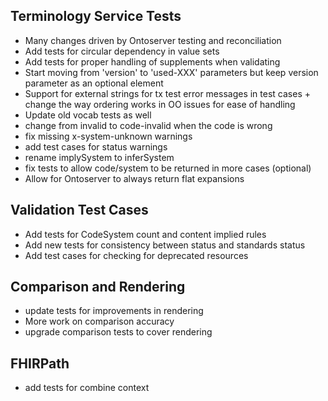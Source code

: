 ## Terminology Service Tests
* Many changes driven by Ontoserver testing and reconciliation
* Add tests for circular dependency in value sets
* Add tests for proper handling of supplements when validating
* Start moving from 'version' to 'used-XXX' parameters but keep version parameter as an optional element
* Support for external strings for tx test error messages in test cases + change the way ordering works in OO issues for ease of handling
* Update old vocab tests as well
* change from invalid to code-invalid when the code is wrong
* fix missing x-system-unknown warnings
* add test cases for status warnings
* rename implySystem to inferSystem
* fix tests to allow code/system to be returned in more cases (optional)
* Allow for Ontoserver to always return flat expansions

## Validation Test Cases
* Add tests for CodeSystem count and content implied rules
* Add new tests for consistency between status and standards status
* Add test cases for checking for deprecated resources

## Comparison and Rendering
* update tests for improvements in rendering
* More work on comparison accuracy
* upgrade comparison tests to cover rendering

## FHIRPath
* add tests for combine context
